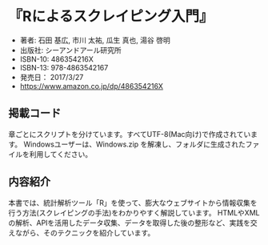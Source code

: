 #  『Rによるスクレイピング入門』


- 著者: 石田 基広, 市川 太祐, 瓜生 真也, 湯谷 啓明 
- 出版社: シーアンドアール研究所
- ISBN-10: 486354216X
- ISBN-13: 978-4863542167
- 発売日： 2017/3/27
- https://www.amazon.co.jp/dp/486354216X

## 掲載コード

章ごとにスクリプトを分けています。すべてUTF-8(Mac向け)で作成されています。
Windowsユーザーは、Windows.zip を解凍し、フォルダに生成されたファイルを利用してください。


## 内容紹介

本書では、統計解析ツール「R」を使って、膨大なウェブサイトから情報収集を行う方法(スクレイピングの手法)をわかりやすく解説しています。
HTMLやXMLの解析、APIを活用したデータ収集、データを取得した後の整形など、実践を交えながら、そのテクニックを紹介しています。 



